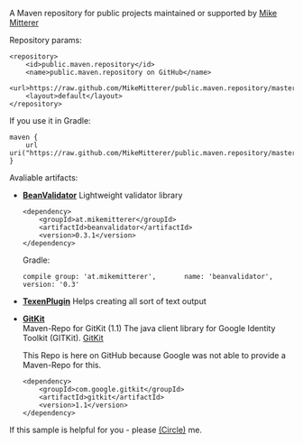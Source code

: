 A Maven repository for public projects maintained or supported by [Mike Mitterer](http://www.mikemitterer.at)

Repository params:

    <repository>
        <id>public.maven.repository</id>
        <name>public.maven.repository on GitHub</name>
        <url>https://raw.github.com/MikeMitterer/public.maven.repository/master</url>
        <layout>default</layout>
    </repository>

If you use it in Gradle:

	maven {
		url uri("https://raw.github.com/MikeMitterer/public.maven.repository/master")
	}

Avaliable artifacts:

*	**[BeanValidator](https://github.com/MikeMitterer/https://github.com/MikeMitterer/BeanValidator)** 
	Lightweight validator library
	
	    <dependency>
	        <groupId>at.mikemitterer</groupId>
	        <artifactId>beanvalidator</artifactId>
	        <version>0.3.1</version>
	    </dependency>
	
	Gradle:
	
		compile group: 'at.mikemitterer',       name: 'beanvalidator',           version: '0.3'
		    	
*	**[TexenPlugin](https://github.com/MikeMitterer/gradle-texen-plugin)** 
	Helps creating all sort of text output
	  
*	**[GitKit](https://github.com/MikeMitterer/public.maven.repository)**   
	Maven-Repo for GitKit (1.1) The java client library for Google Identity Toolkit (GITKit).
	[GitKit](http://code.google.com/p/gitkit-java-client-library/)
	
	This Repo is here on GitHub because Google was not able to provide a Maven-Repo for this.

	    <dependency>
	        <groupId>com.google.gitkit</groupId>
	        <artifactId>gitkit</artifactId>
	        <version>1.1</version>
	    </dependency>
	
If this sample is helpful for you - please [(Circle)](http://gplus.mikemitterer.at/) me.